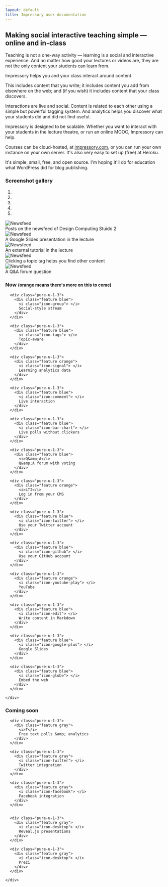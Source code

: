 ```yaml
---
layout: default
title: Impressory user documentation
---
```


## Making social interactive teaching simple &mdash; online and in-class

<p class="lead">
Teaching is not a one-way activity &mdash; learning is a social and interactive experience.  And no matter how good your lectures or videos are, they are not the only content your students can learn from.
</p>

Impressory helps you and your class interact around content.  

This includes content that you write; it includes content you add from elsewhere on the web; and (if you wish) it includes content that your class discovers.

Interactions are live and social. Content is related to each other using a simple but powerful tagging system. And analytics helps you discover what your students did and did not find useful. 

Impressory is designed to be scalable. Whether you want to interact with your students in the lecture theatre, or run an online MOOC, Impressory can help.

Courses can be cloud-hosted, at <a href="http://impressory.com">impressory.com</a>, or you can run your own instance on your own server. It's also very easy to set up (free) at Heroku.

It's simple, small, free, and open source. I'm hoping it'll do for education what WordPress did for blog publishing.


### Screenshot gallery

<div id="carousel-example-generic" class="carousel slide">
  <!-- Indicators -->
  <ol class="carousel-indicators">
    <li data-target="#carousel-example-generic" data-slide-to="0" class="active"></li>
    <li data-target="#carousel-example-generic" data-slide-to="1"></li>
    <li data-target="#carousel-example-generic" data-slide-to="2"></li>
    <li data-target="#carousel-example-generic" data-slide-to="3"></li>
    <li data-target="#carousel-example-generic" data-slide-to="4"></li>
  </ol>

  <!-- Wrapper for slides -->
  <div class="carousel-inner">
    <div class="item active">
      <div class="screenshot-big">
        <img src="images/screenshots/newsfeed1.png" alt="Newsfeed" class="screenshot-big">
      </div>
      <div class="carousel-caption">Posts on the newsfeed of Design Computing Stuido 2</div>
    </div>
    <div class="item">
      <div class="screenshot-big">
        <img src="images/screenshots/viewer_google_slides.png" alt="Newsfeed" class="screenshot-big">
      </div>
      <div class="carousel-caption">A Google Slides presentation in the lecture</div>
    </div>
    <div class="item">
      <div class="screenshot-big">
        <img src="images/screenshots/ext_git_tutorial.png" alt="Newsfeed" class="screenshot-big">
      </div>
      <div class="carousel-caption">An external tutorial in the lecture</div>
    </div>
    <div class="item">
      <div class="screenshot-big">
        <img src="images/screenshots/viewer_topic_list.png" alt="Newsfeed" class="screenshot-big">
      </div>
      <div class="carousel-caption">Clicking a topic tag helps you find other content</div>
    </div>
    <div class="item">
      <div class="screenshot-big">
        <img src="images/screenshots/qanda1.png" alt="Newsfeed" class="screenshot-big">
      </div>
      <div class="carousel-caption">A Q&amp;A forum question</div>
    </div>

  </div>

  <!-- Controls -->
  <a class="left carousel-control" href="#carousel-example-generic" data-slide="prev">
    <span class="icon-prev"></span>
  </a>
  <a class="right carousel-control" href="#carousel-example-generic" data-slide="next">
    <span class="icon-next"></span>
  </a>
</div>




### Now <small>(orange means there's more on this to come)</small>

<div class="lblue">
  <div class="container">
    <div class="pure-g-r">


      <div class="pure-u-1-3">    
        <div class="feature blue">
          <i class="icon-group"> </i>
          Social-style stream
        </div>
      </div>

      <div class="pure-u-1-3">    
        <div class="feature blue">
          <i class="icon-tags"> </i>
          Topic-aware
        </div>
      </div>

      <div class="pure-u-1-3">    
        <div class="feature orange">
          <i class="icon-signal"> </i>
          Learning analytics data
        </div>
      </div>

      <div class="pure-u-1-3">  	
        <div class="feature blue">
          <i class="icon-comment"> </i>
          Live interaction
        </div>
      </div>

      <div class="pure-u-1-3">  	
        <div class="feature blue">
          <i class="icon-bar-chart"> </i>
          Live polls without clickers
        </div>
      </div>

      <div class="pure-u-1-3">    
        <div class="feature blue">
          <i>Q&amp;A</i>
          Q&amp;A forum with voting
        </div>
      </div>

      <div class="pure-u-1-3">    
        <div class="feature orange">
          <i>LTI</i>
          Log in from your CMS
        </div>
      </div>  

      <div class="pure-u-1-3">    
        <div class="feature blue">
          <i class="icon-twitter"> </i>
          Use your Twitter account
        </div>
      </div>  

      <div class="pure-u-1-3">    
        <div class="feature blue">
          <i class="icon-github"> </i>
          Use your GitHub account
        </div>
      </div>  

      <div class="pure-u-1-3">  	
        <div class="feature orange">
          <i class="icon-youtube-play"> </i>
          YouTube
        </div>
      </div>

      <div class="pure-u-1-3">    
        <div class="feature blue">
          <i class="icon-edit"> </i>
          Write content in Markdown
        </div>
      </div>

      <div class="pure-u-1-3">    
        <div class="feature blue">
          <i class="icon-google-plus"> </i>
          Google Slides
        </div>
      </div>

      <div class="pure-u-1-3">    
        <div class="feature blue">
          <i class="icon-globe"> </i>
          Embed the web
        </div>
      </div>

    </div>
  </div>
</div>

### Coming soon

<div class="lblue">
  <div class="container">
    <div class="pure-g-r">

      <div class="pure-u-1-3">    
        <div class="feature gray">
          <i>T</i>
          Free text polls &amp; analytics
        </div>
      </div>

      <div class="pure-u-1-3">    
        <div class="feature gray">
          <i class="icon-twitter"> </i>
          Twitter integration
        </div>
      </div>  

      <div class="pure-u-1-3">    
        <div class="feature gray">
          <i class="icon-facebook"> </i>
          Facebook integration
        </div>
      </div>  


      <div class="pure-u-1-3">    
        <div class="feature gray">
          <i class="icon-desktop"> </i>
          Reveal.js presentations
        </div>
      </div>  

      <div class="pure-u-1-3">    
        <div class="feature gray">
          <i class="icon-desktop"> </i>
          Prezi
        </div>
      </div>  

    </div>
  </div>
</div>

